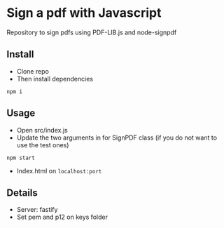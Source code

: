 # Sign a pdf with Javascript
Repository to sign pdfs using PDF-LIB.js and node-signpdf

## Install
* Clone repo
* Then install dependencies

```
npm i
```
## Usage
* Open src/index.js
* Update the two arguments in for SignPDF class (if you do not want to use the test ones)
```
npm start
```
* Index.html on `localhost:port` 

## Details
* Server: fastify
* Set pem and p12 on keys folder

